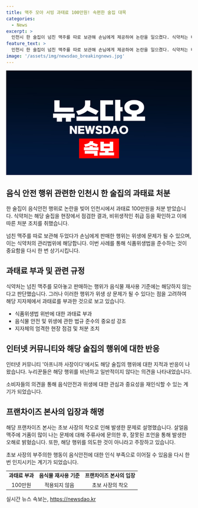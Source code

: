 ```yaml
---
title: 맥주 모아 서빙 과태료 100만원! 속편한 술집 대목
categories:
  - News
excerpt: >
  인천시 한 술집이 넘친 맥주를 따로 보관해 손님에게 제공하여 논란을 일으켰다. 식약처는 비위생적 취급 등을 적발하고 100만원 과태료를 부과했다. 해당 술집은 음식물 재사용 기준에는 해당되지 않는다고 주장했지만, 논란을 촉발하며 현장 조사를 실시할 수 있다는 안내를 받았다. 해당 술집의 행위에 대해 자영업자 및 누리꾼들의 비판이 이어졌으며, 프랜차이즈 본사는 거품 문제 해결을 위해 과잉맥주를 제공한 것이 아니라 주류사의 조언을 전달하는 과정에서 착오가 생긴 것이라고 해명했다.
feature_text: >
  인천시 한 술집이 넘친 맥주를 따로 보관해 손님에게 제공하여 논란을 일으켰다. 식약처는 비위생적 취급 등을 적발하고 100만원 과태료를 부과했다. 해당 술집은 음식물 재사용 기준에는 해당되지 않는다고 주장했지만, 논란을 촉발하며 현장 조사를 실시할 수 있다는 안내를 받았다. 해당 술집의 행위에 대해 자영업자 및 누리꾼들의 비판이 이어졌으며, 프랜차이즈 본사는 거품 문제 해결을 위해 과잉맥주를 제공한 것이 아니라 주류사의 조언을 전달하는 과정에서 착오가 생긴 것이라고 해명했다.
image: '/assets/img/newsdao_breakingnews.jpg'
---
```


<p><img src="/assets/img/newsdao_breakingnews.jpg" alt="ontimetimes 속보" /></p>

<h2 data-ke-size="size26">음식 안전 행위 관련한 인천시 한 술집의 과태료 처분</h2>

<p>한 술집이 음식안전 행위로 논란을 빚어 인천시에서 과태료 100만원을 처분 받았습니다. 식약처는 해당 술집을 현장에서 점검한 결과, 비위생적인 취급 등을 확인하고 이에 따른 처분 조치를 취했습니다.</p>

<p data-ke-size="size16">넘친 맥주를 따로 보관해 두었다가 손님에게 판매한 행위는 위생에 문제가 될 수 있으며, 이는 식약처의 관리범위에 해당합니다. 이번 사례를 통해 식품위생법을 준수하는 것이 중요함을 다시 한 번 상기시킵니다.</p>

<h2 data-ke-size="size26">과태료 부과 및 관련 규정</h2>

<p>식약처는 넘친 맥주를 모아놓고 판매하는 행위가 음식물 재사용 기준에는 해당하지 않는다고 판단했습니다. 그러나 이러한 행위가 위생 상 문제가 될 수 있다는 점을 고려하여 해당 지자체에서 과태료를 부과한 것으로 보고 있습니다.</p>

<ul>
    <li>식품위생법 위반에 대한 과태료 부과</li>
    <li>음식물 안전 및 위생에 관한 법규 준수의 중요성 강조</li>
    <li>지자체의 엄격한 현장 점검 및 처분 조치</li>
</ul>

<h2 data-ke-size="size26">인터넷 커뮤니티와 해당 술집의 행위에 대한 반응</h2>

<p>인터넷 커뮤니티 '아프니까 사장이다'에서도 해당 술집의 행위에 대한 지적과 반응이 나왔습니다. 누리꾼들은 해당 행위를 비난하고 일반적이지 않다는 의견을 나타내었습니다.</p>

<p data-ke-size="size16">소비자들의 의견을 통해 음식안전과 위생에 대한 관심과 중요성을 재인식할 수 있는 계기가 되었습니다.</p>

<h2 data-ke-size="size26">프랜차이즈 본사의 입장과 해명</h2>

<p>해당 프랜차이즈 본사는 초보 사장의 착오로 인해 발생한 문제로 설명했습니다. 살얼음맥주에 거품이 많이 나는 문제에 대해 주류사에 문의한 후, 잘못된 조언을 통해 발생한 오해로 밝혔습니다. 또한, 해당 행위를 의도한 것이 아니라고 주장하고 있습니다.</p>

<p data-ke-size="size16">초보 사장의 부주의한 행동이 음식안전에 대한 인식 부족으로 이어질 수 있음을 다시 한 번 인지시키는 계기가 되었습니다.</p>

<table>
    <tr>
        <td style="text-align: center; height: 17px;"><b>과태료 부과</b></td>
        <td style="text-align: center; height: 17px;"><b>음식물 재사용 기준</b></td>
        <td style="text-align: center; height: 17px;"><b>프랜차이즈 본사의 입장</b></td>
    </tr>
    <tr>
        <td style="text-align: center;">100만원</td>
        <td style="text-align: center;">적용되지 않음</td>
        <td style="text-align: center;">초보 사장의 착오</td>
    </tr>
</table>
실시간 뉴스 속보는, <a href="https://newsdao.kr" rel="dofollow">https://newsdao.kr</a>


